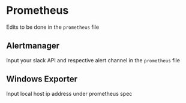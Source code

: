 # Prometheus 
Edits to be done in the `prometheus` file

## Alertmanager
Input your slack API and respective alert channel in the `prometheus` file

## Windows Exporter
Input local host ip address under prometheus spec
